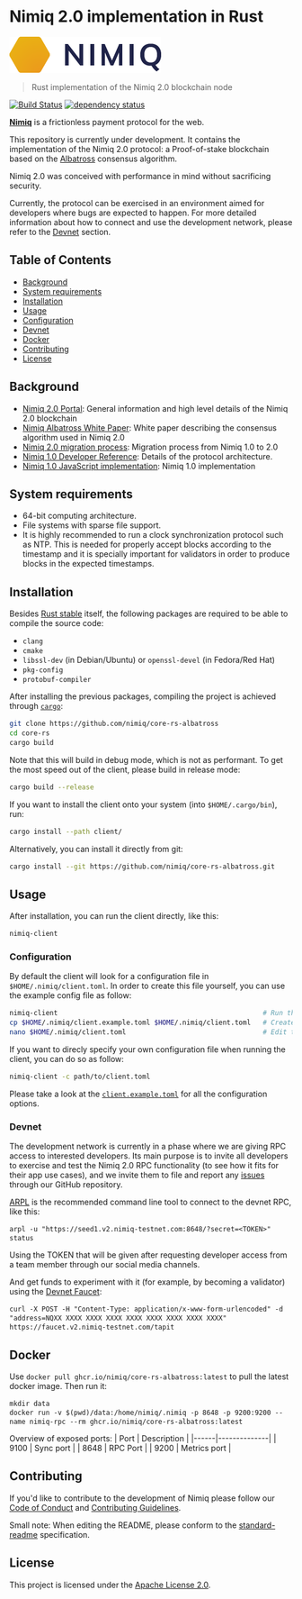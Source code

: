 # Nimiq 2.0 implementation in Rust

![nimiq](https://raw.githubusercontent.com/nimiq/designs/master/logo/RGB/colored/png/nimiq_logo_rgb_horizontal.png)

> Rust implementation of the Nimiq 2.0 blockchain node

[![Build Status](https://github.com/nimiq/core-rs-albatross/actions/workflows/build+test.yml/badge.svg?branch=albatross)](https://github.com/nimiq/core-rs-albatross/actions/workflows/build+test.yml?query=branch%3Aalbatross)
[![dependency status](https://deps.rs/repo/github/nimiq/core-rs-albatross/status.svg)](https://deps.rs/repo/github/nimiq/core-rs-albatross)

**[Nimiq](https://nimiq.com/)** is a frictionless payment protocol for the web.

This repository is currently under development. It contains the implementation of the Nimiq 2.0 protocol:
a Proof-of-stake blockchain based on the [Albatross](https://arxiv.org/abs/1903.01589) consensus algorithm.

Nimiq 2.0 was conceived with performance in mind without sacrificing security.

Currently, the protocol can be exercised in an environment aimed for developers where bugs are expected to happen.
For more detailed information about how to connect and use the development network, please refer to the [Devnet](#devnet) section.

## Table of Contents

- [Background](#background)
- [System requirements](#system-requirements)
- [Installation](#installation)
- [Usage](#usage)
- [Configuration](#configuration)
- [Devnet](#devnet)
- [Docker](#docker)
- [Contributing](#contributing)
- [License](#license)

## Background

- [Nimiq 2.0 Portal](https://www.nimiq.com/albatross/): General information and high level details of the Nimiq 2.0 blockchain
- [Nimiq Albatross White Paper](https://arxiv.org/abs/1903.01589): White paper describing the consensus algorithm used in Nimiq 2.0
- [Nimiq 2.0 migration process](https://www.nimiq.com/blog/nimiq-20-albatross-hard-fork-preparations/): Migration process from Nimiq 1.0 to 2.0
- [Nimiq 1.0 Developer Reference](https://nimiq-network.github.io/developer-reference/): Details of the protocol architecture.
- [Nimiq 1.0 JavaScript implementation](https://github.com/nimiq/core-js/): Nimiq 1.0 implementation

## System requirements

- 64-bit computing architecture.
- File systems with sparse file support.
- It is highly recommended to run a clock synchronization protocol such as NTP. This
  is needed for properly accept blocks according to the timestamp and it is specially
  important for validators in order to produce blocks in the expected timestamps.

## Installation

Besides [Rust stable](https://www.rust-lang.org/learn/get-started#installing-rust) itself,
the following packages are required to be able to compile the source code:

- `clang`
- `cmake`
- `libssl-dev` (in Debian/Ubuntu) or `openssl-devel` (in Fedora/Red Hat)
- `pkg-config`
- `protobuf-compiler`

After installing the previous packages, compiling the project is achieved through [`cargo`](https://doc.rust-lang.org/cargo/):

```bash
git clone https://github.com/nimiq/core-rs-albatross
cd core-rs
cargo build
```

Note that this will build in debug mode, which is not as performant.
To get the most speed out of the client, please build in release mode:

```bash
cargo build --release
```

If you want to install the client onto your system (into `$HOME/.cargo/bin`), run:

```bash
cargo install --path client/
```

Alternatively, you can install it directly from git:

```bash
cargo install --git https://github.com/nimiq/core-rs-albatross.git
```

## Usage

After installation, you can run the client directly, like this:

```bash
nimiq-client
```

### Configuration

By default the client will look for a configuration file in `$HOME/.nimiq/client.toml`.
In order to create this file yourself, you can use the example config file as follow:

```bash
nimiq-client                                                   # Run the client. This will create the example config file.
cp $HOME/.nimiq/client.example.toml $HOME/.nimiq/client.toml   # Create your config from the example.
nano $HOME/.nimiq/client.toml                                  # Edit the config. Explanations are included in the file.
```

If you want to direcly specify your own configuration file when running the client, you can do so as follow:

```bash
nimiq-client -c path/to/client.toml
```

Please take a look at the [`client.example.toml`](lib/src/config/config_file/client.example.toml) for all the configuration options.

### Devnet

The development network is currently in a phase where we are giving RPC access to interested developers.
Its main purpose is to invite all developers to exercise and test the Nimiq 2.0 RPC functionality (to see how it fits for
their app use cases), and we invite them to file and report any [issues](https://github.com/nimiq/core-rs-albatross/issues/new)
through our GitHub repository.

[ARPL](https://github.com/sisou/arpl) is the recommended command line tool to connect to the devnet RPC, like this:

```
arpl -u "https://seed1.v2.nimiq-testnet.com:8648/?secret=<TOKEN>" status
```

Using the TOKEN that will be given after requesting developer access from a team member through our social media channels.

And get funds to experiment with it (for example, by becoming a validator) using the [Devnet Faucet](http://faucet.v2.nimiq-testnet.com/):

```
curl -X POST -H "Content-Type: application/x-www-form-urlencoded" -d "address=NQXX XXXX XXXX XXXX XXXX XXXX XXXX XXXX XXXX" https://faucet.v2.nimiq-testnet.com/tapit
```

## Docker

Use `docker pull ghcr.io/nimiq/core-rs-albatross:latest` to pull the latest docker image.
Then run it:

```
mkdir data
docker run -v $(pwd)/data:/home/nimiq/.nimiq -p 8648 -p 9200:9200 --name nimiq-rpc --rm ghcr.io/nimiq/core-rs-albatross:latest
```

Overview of exposed ports:
| Port | Description |
|------|--------------|
| 9100 | Sync port |
| 8648 | RPC Port |
| 9200 | Metrics port |

## Contributing

If you'd like to contribute to the development of Nimiq please follow our [Code of Conduct](/.github/CODE_OF_CONDUCT.md)
and [Contributing Guidelines](/.github/CONTRIBUTING.md).

Small note: When editing the README, please conform to the [standard-readme](https://github.com/RichardLitt/standard-readme) specification.

## License

This project is licensed under the [Apache License 2.0](./LICENSE.md).
